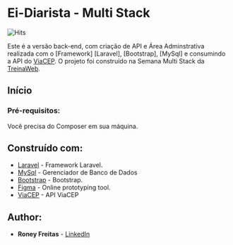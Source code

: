 # Ei-Diarista - Multi Stack

![Hits](https://hitcounter.pythonanywhere.com/count/tag.svg?url=https%3A%2F%2Fgithub.com%2Froneydev01%2Fei-diarista-back)

Este é a versão back-end, com criação de API e Área Adminstrativa realizada com o [Framework] [Laravel], [Bootstrap], [MySql] e consumindo a API do [ViaCEP](https://viacep.com.br).
O projeto foi construído na Semana Multi Stack da [TreinaWeb](https://www.treinaweb.com.br).

## Início

### Pré-requisitos:

Você precisa do Composer em sua máquina.

## Construído com:

-   [Laravel](https://laravel.com/) - Framework Laravel.
-   [MySql](https://www.mysql.com/) - Gerenciador de Banco de Dados
-   [Bootstrap](https://getbootstrap.com/) - Bootstrap.
-   [Figma](https://figma.com/) - Online prototyping tool.
-   [ViaCEP](https://viacep.com.br/) - API ViaCEP

## Author:

-   **Roney Freitas** - [LinkedIn](https://www.linkedin.com/in/roney-freitas-99b264114/)
